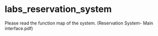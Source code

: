 # labs_reservation_system
Please read the function map of the system. (Reservation System- Main interface.pdf)
